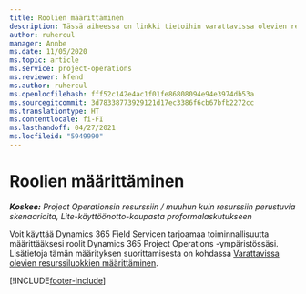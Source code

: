 ```yaml
---
title: Roolien määrittäminen
description: Tässä aiheessa on linkki tietoihin varattavissa olevien resurssiluokkien määrittämisestä.
author: ruhercul
manager: Annbe
ms.date: 11/05/2020
ms.topic: article
ms.service: project-operations
ms.reviewer: kfend
ms.author: ruhercul
ms.openlocfilehash: fff52c142e4ac1f01fe86808094e94e3974db53a
ms.sourcegitcommit: 3d78338773929121d17ec3386f6cb67bfb2272cc
ms.translationtype: HT
ms.contentlocale: fi-FI
ms.lasthandoff: 04/27/2021
ms.locfileid: "5949990"
---
```

# <a name="define-roles"></a>Roolien määrittäminen

_**Koskee:** Project Operationsin resurssiin / muuhun kuin resurssiin perustuvia skenaarioita, Lite-käyttöönotto-kaupasta proformalaskutukseen_

Voit käyttää Dynamics 365 Field Servicen tarjoamaa toiminnallisuutta määrittääksesi roolit Dynamics 365 Project Operations -ympäristössäsi. Lisätietoja tämän määrityksen suorittamisesta on kohdassa [Varattavissa olevien resurssiluokkien määrittäminen](/dynamics365/field-service/set-up-bookable-resource-categories).


[!INCLUDE[footer-include](../includes/footer-banner.md)]